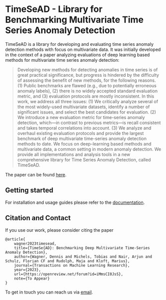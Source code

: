 # TimeSeAD - Library for Benchmarking Multivariate Time Series Anomaly Detection

TimeSeAD is a library for developing and evaluating time series anomaly detection methods with focus on multivariate 
data. It was initially developed in the context of a paper analyzing evaluations of deep learning based methods for 
multivariate time series anomaly detection:

> Developing new methods for detecting anomalies in time series is of great practical significance, but progress is 
> hindered by the difficulty of assessing the benefit of new methods, for the following reasons. (1) Public benchmarks 
> are flawed (e.g., due to potentially erroneous anomaly labels), (2) there is no widely accepted standard evaluation 
> metric, and (3) evaluation protocols are mostly inconsistent. In this work, we address all three issues: (1) We 
> critically analyze several of the most widely-used multivariate datasets, identify a number of significant issues, and 
> select the best candidates for evaluation. (2) We introduce a new evaluation metric for time-series anomaly detection, 
> which—in contrast to previous metrics—is recall consistent and takes temporal correlations into account. (3) We analyze 
> and overhaul existing evaluation protocols and provide the largest benchmark of deep multivariate time-series anomaly 
> detection methods to date. We focus on deep-learning based methods and multivariate data, a common setting in modern 
> anomaly detection. We provide all implementations and analysis tools in a new comprehensive library for Time Series 
> Anomaly Detection, called TimeSeAD.

The paper can be found [here](https://openreview.net/forum?id=iMmsCI0JsS).

## Getting started

For installation and usage guides please refer to the [documentation](https://timesead.readthedocs.io/en/latest).

## Citation and Contact

If you use our work, please consider citing the paper
```
@article{
    wagner2023timesead,
    title={TimeSe{AD}: Benchmarking Deep Multivariate Time-Series Anomaly Detection},
    author={Wagner, Dennis and Michels, Tobias and Nair, Arjun and Schulz, Florian CF and Rudolph, Maja and Kloft, Marius},
    journal={Transactions on Machine Learning Research},
    year={2023},
    url={https://openreview.net/forum?id=iMmsCI0JsS},
    note={To Appear}
}
```

To get in touch you can reach us via [email](mailto:wagnerd@rhrk.uni-kl.de,tmichels@cs.uni-kl.de,naira@rptu.de).
